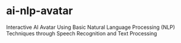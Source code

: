 # ai-nlp-avatar
Interactive AI Avatar Using Basic Natural Language Processing (NLP) Techniques through Speech Recognition and Text Processing
